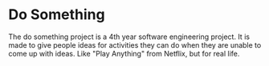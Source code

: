 # Do Something

The do something project is a 4th year software engineering project.
It is made to give people ideas for activities they can do when they are  unable to come up with ideas.
Like "Play Anything" from Netflix, but for real life.
